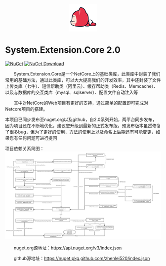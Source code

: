 <p align="center">
  <img src="../_media/avatar.png">
</p>

# System.Extension.Core 2.0

[![NuGet](https://img.shields.io/nuget/v/EInfrastructure.Core.svg?style=flat-square)](https://www.nuget.org/packages/EInfrastructure.Core)
[![NuGet Download](https://img.shields.io/nuget/dt/EInfrastructure.Core.svg?style=flat-square)](https://www.nuget.org/packages/EInfrastructure.Core)

&emsp;&emsp;System.Extension.Core是一个NetCore上的基础类库，此类库中封装了我们常用的基础方法，通过此类库，可以大大提高我们的开发效率，其中还封装了文件上传类库（七牛）、短信帮助类（阿里云）、缓存帮助类（Redis、Memcache）、以及与数据库的交互类库（mysql、sqlserver）、配置文件自动注入等

&emsp;&emsp;其中对NetCore的Web项目有更好的支持，通过简单的配置即可完成对Netcore项目的搭建。

本项目已同步发布至nuget.org以及github，自2.0系列开始，两平台同步发布，因为项目还在不断地优化，建议您升级到最新的正式发布版，预发布版本虽然修复了很多bug，但为了更好的使用，方法的使用上以及命名上后期还有可能变更，如果您有任何问题可进行提问

项目依赖关系简图：
![avatar](../_media/BaseFlow.png)


&emsp;&emsp;nuget.org源地址：https://api.nuget.org/v3/index.json 

&emsp;&emsp;github源地址：https://nuget.pkg.github.com/zhenlei520/index.json